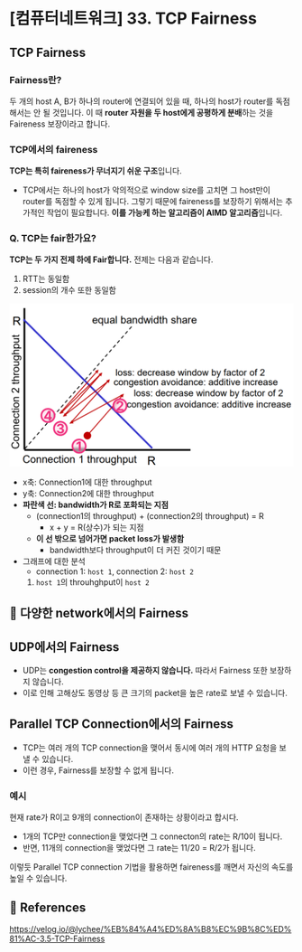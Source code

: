 # [컴퓨터네트워크] 33. TCP Fairness

## TCP Fairness

### Fairness란?

두 개의 host A, B가 하나의 router에 연결되어 있을 때, 하나의 host가 router를 독점해서는 안 될 것입니다. 이 때 **router 자원을 두 host에게 공평하게 분배**하는 것을 Faireness 보장이라고 합니다.

### TCP에서의 faireness

**TCP는 특히 faireness가 무너지기 쉬운 구조**입니다.

- TCP에서는 하나의 host가 악의적으로 window size를 고치면 그 host만이 router를 독점할 수 있게 됩니다. 그렇기 때문에 faireness를 보장하기 위해서는 추가적인 작업이 필요합니다. **이를 가능케 하는 알고리즘이 AIMD 알고리즘**입니다.

### Q. TCP는 fair한가요?

**TCP는 두 가지 전제 하에 Fair합니다.** 전제는 다음과 같습니다.

<aside>

1. RTT는 동일함
2. session의 개수 또한 동일함
</aside>

![image.png](%5B%E1%84%8F%E1%85%A5%E1%86%B7%E1%84%91%E1%85%B2%E1%84%90%E1%85%A5%E1%84%82%E1%85%A6%E1%84%90%E1%85%B3%E1%84%8B%E1%85%AF%E1%84%8F%E1%85%B3%5D%2033%20TCP%20Fairness%201843f66f52258029bfcfe76f9ff92969/image.png)

- x축: Connection1에 대한 throughput
- y축: Connection2에 대한 throughput
- **파란색 선: bandwidth가 R로 포화되는 지점**
    - (connection1의 throughput) + (connection2의 throughput) = R
        - x + y = R(상수)가 되는 지점
    - **이 선 밖으로 넘어가면 packet loss가 발생함**
        - bandwidth보다 throughput이 더 커진 것이기 때문
- 그래프에 대한 분석
    - connection 1: `host 1`, connection 2: `host 2`
    1. `host 1`의 throuhghput이 `host 2`

<aside>

# 💖 다양한 network에서의 Fairness

</aside>

## UDP에서의 Fairness

- UDP는 **congestion control을 제공하지 않습니다.** 따라서 Fairness 또한 보장하지 않습니다.
- 이로 인해 고해상도 동영상 등 큰 크기의 packet을 높은 rate로 보낼 수 있습니다.

## Parallel TCP Connection에서의 Fairness

- TCP는 여러 개의 TCP connection을 맺어서 동시에 여러 개의 HTTP 요청을 보낼 수 있습니다.
- 이런 경우, Fairness를 보장할 수 없게 됩니다.

### 예시

현재 rate가 R이고 9개의 connection이 존재하는 상황이라고 합시다.

- 1개의 TCP만 connection을 맺었다면 그 connecton의 rate는 R/10이 됩니다.
- 반면, 11개의 connection을 맺었다면 그 rate는 11/20 = R/2가 됩니다.

이렇듯 Parallel TCP connection 기법을 활용하면 faireness를 깨면서 자신의 속도를 높일 수 있습니다.

<aside>

# 💖 References

</aside>

https://velog.io/@lychee/%EB%84%A4%ED%8A%B8%EC%9B%8C%ED%81%AC-3.5-TCP-Fairness
